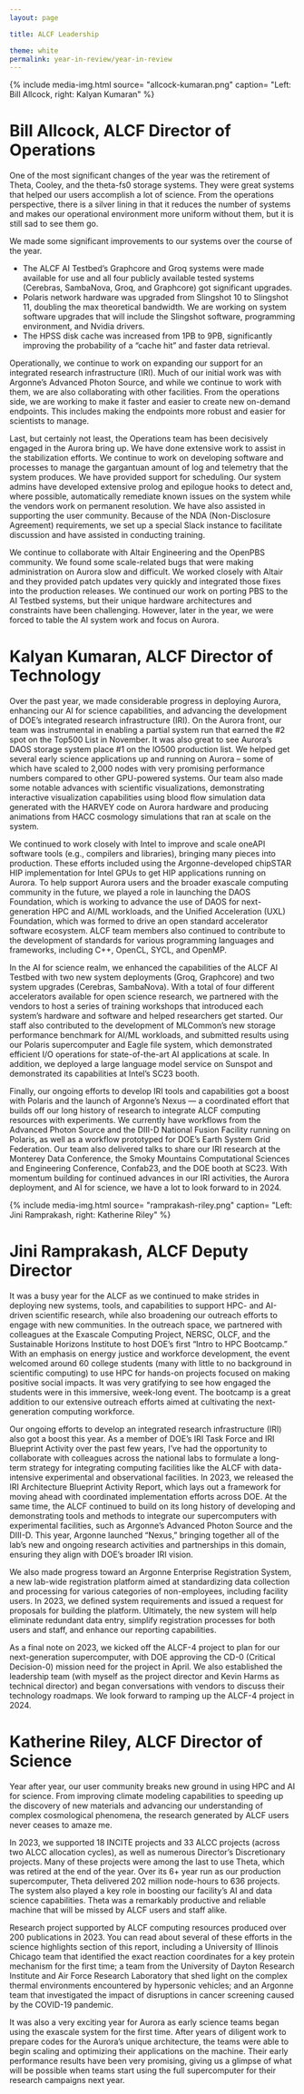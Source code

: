 ```yaml
---
layout: page

title: ALCF Leadership

theme: white
permalink: year-in-review/year-in-review
---
```




{% include media-img.html
   source= "allcock-kumaran.png"
   caption= "Left: Bill Allcock, right: Kalyan Kumaran"
%}

# Bill Allcock, ALCF Director of Operations

One of the most significant changes of the year was the retirement of Theta, Cooley, and the theta-fs0 storage systems. They were great systems that helped our users accomplish a lot of science. From the operations perspective, there is a silver lining in that it reduces the number of systems and makes our operational environment more uniform without them, but it is still sad to see them go.

We made some significant improvements to our systems over the course of the year. 
- The ALCF AI Testbed’s Graphcore and Groq systems were made available for use and all four publicly available tested systems (Cerebras, SambaNova, Groq, and Graphcore) got significant upgrades.
- Polaris network hardware was upgraded from Slingshot 10 to Slingshot 11, doubling the max theoretical bandwidth. We are working on system software upgrades that will include the Slingshot software, programming environment, and Nvidia drivers.
- The HPSS disk cache was increased from 1PB to 9PB, significantly improving the probability of a “cache hit” and faster data retrieval.

Operationally, we continue to work on expanding our support for an integrated research infrastructure (IRI). Much of our initial work was with Argonne’s Advanced Photon Source, and while we continue to work with them, we are also collaborating with other facilities. From the operations side, we are working to make it faster and easier to create new on-demand endpoints. This includes making the endpoints more robust and easier for scientists to manage.

Last, but certainly not least, the Operations team has been decisively engaged in the Aurora bring up. We have done extensive work to assist in the stabilization efforts. We continue to work on developing software and processes to manage the gargantuan amount of log and telemetry that the system produces. We have provided support for scheduling. Our system admins have developed extensive prolog and epilogue hooks to detect and, where possible, automatically remediate known issues on the system while the vendors work on permanent resolution. We have also assisted in supporting the user community. Because of the NDA (Non-Disclosure Agreement) requirements, we set up a special Slack instance to facilitate discussion and have assisted in conducting training.

We continue to collaborate with Altair Engineering and the OpenPBS community. We found some scale-related bugs that were making administration on Aurora slow and difficult. We worked closely with Altair and they provided patch updates very quickly and integrated those fixes into the production releases. We continued our work on porting PBS to the AI Testbed systems, but their unique hardware architectures and constraints have been challenging. However, later in the year, we were forced to table the AI system work and focus on Aurora.




# Kalyan Kumaran, ALCF Director of Technology

Over the past year, we made considerable progress in deploying Aurora, enhancing our AI for science capabilities, and advancing the development of DOE’s integrated research infrastructure (IRI). On the Aurora front, our team was instrumental in enabling a partial system run that earned the #2 spot on the Top500 List in November. It was also great to see Aurora’s DAOS storage system place #1 on the IO500 production list. We helped get several early science applications up and running on Aurora – some of which have scaled to 2,000 nodes with very promising performance numbers compared to other GPU-powered systems. Our team also made some notable advances with scientific visualizations, demonstrating interactive visualization capabilities using blood flow simulation data generated with the HARVEY code on Aurora hardware and producing animations from HACC cosmology simulations that ran at scale on the system. 

We continued to work closely with Intel to improve and scale oneAPI software tools (e.g., compilers and libraries), bringing many pieces into production. These efforts included using the Argonne-developed chipSTAR HIP implementation for Intel GPUs to get HIP applications running on Aurora. To help support Aurora users and the broader exascale computing community in the future, we played a role in launching the DAOS Foundation, which is working to advance the use of DAOS for next-generation HPC and AI/ML workloads, and the Unified Acceleration (UXL) Foundation, which was formed to drive an open standard accelerator software ecosystem. ALCF team members also continued to contribute to the development of standards for various programming languages and frameworks, including  C++, OpenCL, SYCL, and OpenMP.

In the AI for science realm, we enhanced the capabilities of the ALCF AI Testbed with two new system deployments (Groq, Graphcore) and two system upgrades (Cerebras, SambaNova). With a total of four different accelerators available for open science research, we partnered with the vendors to host a series of training workshops that introduced each system’s hardware and software and helped researchers get started. Our staff also contributed to the development of MLCommon’s new storage performance benchmark for AI/ML workloads, and submitted results using our Polaris supercomputer and Eagle file system, which demonstrated efficient I/O operations for state-of-the-art AI applications at scale. In addition, we deployed a large language model service on Sunspot and demonstrated its capabilities at Intel’s SC23 booth.

Finally, our ongoing efforts to develop IRI tools and capabilities got a boost with Polaris and the launch of Argonne’s Nexus — a coordinated effort that builds off our long history of research to integrate ALCF computing resources with experiments. We currently have workflows from the Advanced Photon Source and the DIII-D National Fusion Facility running on Polaris, as well as a workflow prototyped for DOE’s Earth System Grid Federation. Our team also delivered talks to share our IRI research at the Monterey Data Conference, the Smoky Mountains Computational Sciences and Engineering Conference, Confab23, and the DOE booth at SC23. With momentum building for continued advances in our IRI activities, the Aurora deployment, and AI for science, we have a lot to look forward to in 2024. 

{% include media-img.html
   source= "ramprakash-riley.png"
   caption= "Left: Jini Ramprakash, right: Katherine Riley"
%}

# Jini Ramprakash, ALCF Deputy Director

It was a busy year for the ALCF as we continued to make strides in deploying new systems, tools, and capabilities to support HPC- and AI-driven scientific research, while also broadening our outreach efforts to engage with new communities. In the outreach space, we partnered with colleagues at the Exascale Computing Project, NERSC, OLCF, and the Sustainable Horizons Institute to host DOE’s first “Intro to HPC Bootcamp.” With an emphasis on energy justice and workforce development, the event welcomed around 60 college students (many with little to no background in scientific computing) to use HPC for hands-on projects focused on making positive social impacts. It was very gratifying to see how engaged the students were in this immersive, week-long event. The bootcamp is a great addition to our extensive outreach efforts aimed at cultivating the next-generation computing workforce.

Our ongoing efforts to develop an integrated research infrastructure (IRI) also got a boost this year. As a member of DOE’s IRI Task Force and IRI Blueprint Activity over the past few years, I’ve had the opportunity to collaborate with colleagues across the national labs to formulate a long-term strategy for integrating computing facilities like the ALCF with data-intensive experimental and observational facilities. In 2023, we released the IRI Architecture Blueprint Activity Report, which lays out a framework for moving ahead with coordinated implementation efforts across DOE. At the same time, the ALCF continued to build on its long history of developing and demonstrating tools and methods to integrate our supercomputers with experimental facilities, such as Argonne’s Advanced Photon Source and the DIII-D. This year, Argonne launched “Nexus,” bringing together all of the lab’s new and ongoing research activities and partnerships in this domain, ensuring they align with DOE’s broader IRI vision. 

We also made progress toward an Argonne Enterprise Registration System, a new lab-wide registration platform aimed at standardizing data collection and processing for various categories of non-employees, including facility users. In 2023, we defined system requirements and issued a request for proposals for building the platform. Ultimately, the new system will help eliminate redundant data entry, simplify registration processes for both users and staff, and enhance our reporting capabilities.

As a final note on 2023, we kicked off the ALCF-4 project to plan for our next-generation supercomputer, with DOE approving the CD-0 (Critical Decision-0) mission need for the project in April. We also established the leadership team (with myself as the project director and Kevin Harms as technical director) and began conversations with vendors to discuss their technology roadmaps. We look forward to ramping up the ALCF-4 project in 2024.


# Katherine Riley, ALCF Director of Science

Year after year, our user community breaks new ground in using HPC and AI for science. From improving climate modeling capabilities to speeding up the discovery of new materials and advancing our understanding of complex cosmological phenomena, the research generated by ALCF users never ceases to amaze me.

In 2023, we supported 18 INCITE projects and 33 ALCC projects (across two ALCC allocation cycles), as well as numerous Director’s Discretionary projects. Many of these projects were among the last to use Theta, which was retired at the end of the year. Over its 6+ year run as our production supercomputer, Theta delivered 202 million node-hours to 636 projects. The system also played a key role in boosting our facility’s AI and data science capabilities. Theta was a remarkably productive and reliable machine that will be missed by ALCF users and staff alike. 

Research project supported by ALCF computing resources produced over 200 publications in 2023. You can read about several of these efforts in the science highlights section of this report, including a University of Illinois Chicago team that identified the exact reaction coordinates for a key protein mechanism for the first time; a team from the University of Dayton Research Institute and Air Force Research Laboratory that shed light on the complex thermal environments encountered by hypersonic vehicles; and an Argonne team that investigated the impact of disruptions in cancer screening caused by the COVID-19 pandemic. 

It was also a very exciting year for Aurora as early science teams began using the exascale system for the first time. After years of diligent work to prepare codes for the Aurora’s unique architecture, the teams were able to begin scaling and optimizing their applications on the machine. Their early performance results have been very promising, giving us a glimpse of what will be possible when teams start using the full supercomputer for their research campaigns next year. 
